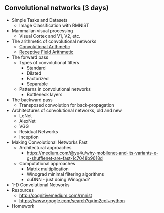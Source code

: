 ## Convolutional networks (3 days)
* Simple Tasks and Datasets
    * Image Classification with RMNIST
* Mammalian visual processing
    * Visual Cortex and V1, V2, etc.
* The arithmetic of convolutional networks
    * [Convolutional Arithmetic](https://arxiv.org/abs/1603.07285)
    * [Receptive Field Arithmetic](https://medium.com/mlreview/a-guide-to-receptive-field-arithmetic-for-convolutional-neural-networks-e0f514068807)
* The forward pass
    * Types of convolutional filters
        * Standard
        * Dilated
        * Factorized
        * Separable
    * Patterns in convolutional networks
        * Bottleneck layers
* The backward pass
    * Transposed convolution for back-propagation
* Architectures of convolutional networks, old and new
    * LeNet
    * AlexNet
    * VGG
    * Residual Networks
    * Inception
* Making Convolutional Networks Fast
    * Architectural approaches
        * https://medium.com/@yu4u/why-mobilenet-and-its-variants-e-g-shufflenet-are-fast-1c7048b9618d
    * Computational approaches
        * Matrix multiplication
        * Winograd minimal filtering algorithms
        * cuDNN - just doing Winograd?
* 1-D Convolutional Networks
* Resources
    * http://cognitivemedium.com/rmnist
    * https://www.google.com/search?q=im2col+python
* Homework
